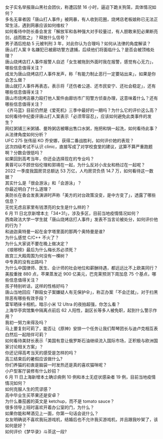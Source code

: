 女子实名举报唐山黑社会团伙，称遭囚禁 16 小时，逼迫下跪关狗笼，具体情况如何？  
多名无辜者因「唐山打人事件」被网暴，有人收到花圈，烧烤店老板娘称已无法正常生活，遇到网暴应该如何维权？  
如何看待中防长香会发言「解放军和各种强大对手较量过，有人胆敢来犯必果断亮剑，战而胜之」？释放什么信号？  
男子酒后抢劫 5 元被判刑 3 年，对此你认为合理吗？如何从法律的角度解读？  
唐山打人案 9 名嫌犯已被廊坊警方逮捕，后续他们将面临什么？是否会被顶格处理？  
唐山烧烤店打人事件报警人自述「女生被拖到外面时我在报警，感觉有心无力」，哪些信息值得关注？  
成龙为唐山烧烤店打人事件发声，称「有能力制止恶行一定要站出来」，如果是你会怎么做？  
唐山就打人事件再表态，表示将「还伤者公道、还市民安宁、还社会稳定」，还有哪些信息值得关注？  
唐山市烧烤店暴力殴打他人案件由廊坊市广阳警方侦查办理，这意味着什么？还有哪些信息值得关注？  
《齐马蓝》目前仍然是《爱死机》三季中最好的一期吗？为什么它的评价这么高？  
如何看待中纪委评唐山打人案表示「必须零容忍」，应该如何避免此类事件的发生？  
网红粥铺三米粥铺、曼玲粥店被曝出售口水粥，拖把和锅一起洗，如何看待此事？从法律角度如何分析？  
UFC 275 张伟丽 KO 乔安娜，获得二番战胜利，如何评价她的表现？  
这次四级考试不认识 clinic，直接写成了对学校食堂的建议，这算不算严重跑题啊？分数会很低吗？  
如果回到高考当年，你还会选择现在的专业吗？  
黄蓉可以不顾世俗伦理和郭靖在一起，为什么反对小龙女和杨过在一起呢？  
2022 一季度我国房贷总额达 53 万亿，人均房贷负债 14.7 万，如何看待这一数据？  
其实什么是「很会游泳」和「会游泳」？  
你最近明白了什么道理？  
美防长在香会发表演讲时声称「美方的对台政策没变，是中方变了」，透露了哪些信息？  
无忧无虑且家里有钱漂亮的女生是什么样的？  
6 月 11 日北京新增本土「34+31」，涉及多区，目前当地疫情情况如何？  
西南政法大学一学生就「唐山烧烤店打人事件」发表不当言论被处分，如何评价他的行为？  
和迪迦奥特曼一起在金字塔里面的那两个奥特曼是谁?  
为什么感觉 C/C++ 不火了？  
为什么大家说不要在晚上做决定？  
《琅琊榜》最后为什么梅长苏必须死？  
故宫三大殿周围为何没有一棵树？  
中专真的没有出路吗？  
为什么中国律师、医生、会计师的社会地位和薪酬待遇，都远远比不上欧美同行？  
美股重挫 880 点，苹果蒸发近 900 亿美元，巴克莱预测下周加息 75 个基点，哪些信息值得关注？  
孩子特别听话，这样的性格好吗？  
唐山当地回应「群殴女子案嫌疑人有无保护伞」，称正办案「不会迁就」，对于扫黑除恶有哪些有效手段？  
雷军晒徕卡相机，暗示小米  12 Ultra  的夜拍超强，你怎么看？  
上海华亭宾馆集中隔离点前后 62 人阳性，副区长等多人被免职，起到什么警示作用？  
我初一努力来得及吗？  
马上要复刻可莉了，能否让《原神》安排一个任务让我们帮琴团长与迪卢克相互表白然后一起陪伴可莉？  
如何看待美财长表示「美国有意让俄罗斯石油继续流入国际市场，正积极与欧洲国家讨论相关方案」？  
你还记得高考当天的感受是怎样的吗？  
高三结束后的暑假应该做什么?  
你们养猫的初衷是脑袋一时发热还是真的喜欢猫咪呢？  
小户型客厅装修有什么妙招？  
6 月 11 日上海新增本土确诊病例 10 例和本土无症状感染者 19 例，目前当地疫情情况如何？  
如何克服人生的荒谬感？  
高中毕业生买苹果还是安卓？  
为什么番茄酱的英文是 ketchup，而不是 tomato sauce？  
很多领导上班时喜欢开着办公室的门，为什么？  
如果你能和琴酒见上一面，你第一句话会说什么？  
女友明确说不喜欢我玩游戏机，结婚后也不允许我买游戏机，并且跟我吵架了，该如何是好？  
如何评价《梦华录》斗茶这一段?  
